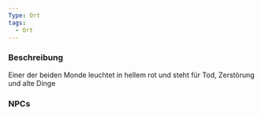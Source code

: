 ```yaml
---
Type: Ort
tags:
  - Ort
---
```

### Beschreibung
Einer der beiden Monde leuchtet in hellem rot und steht für Tod, Zerstörung und alte Dinge

### NPCs
